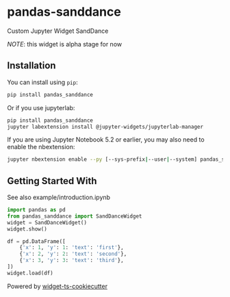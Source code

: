 # pandas-sanddance

Custom Jupyter Widget SandDance


_NOTE_: this widget is alpha stage for now

## Installation

You can install using `pip`:

```bash
pip install pandas_sanddance
```

Or if you use jupyterlab:

```bash
pip install pandas_sanddance
jupyter labextension install @jupyter-widgets/jupyterlab-manager
```

If you are using Jupyter Notebook 5.2 or earlier, you may also need to enable
the nbextension:
```bash
jupyter nbextension enable --py [--sys-prefix|--user|--system] pandas_sanddance
```

## Getting Started With

See also example/introduction.ipynb

```python
import pandas as pd
from pandas_sanddance import SandDanceWidget
widget = SandDanceWidget()
widget.show()

df = pd.DataFrame([
    {'x': 1, 'y': 1: 'text': 'first'},
    {'x': 2, 'y': 2: 'text': 'second'},
    {'x': 3, 'y': 3: 'text': 'third'},
])
widget.load(df)
```

Powered by [widget-ts-cookiecutter](https://github.com/jupyter-widgets/widget-ts-cookiecutter)
